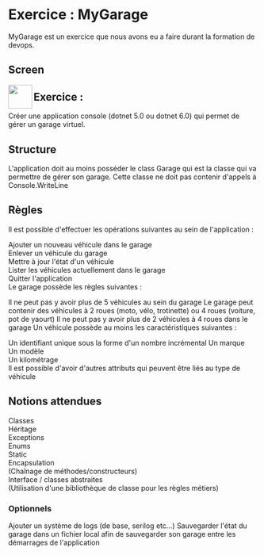# Exercice : MyGarage

MyGarage est un exercice que nous avons eu a faire durant la formation de devops.

## Screen 
<a href="url"><img src="https://zupimages.net/viewer.php?id=22/02/mo8w.png" align="left" height="48" width="48" ></a>

## Exercice :
Créer une application console (dotnet 5.0 ou dotnet 6.0) qui permet de gérer un garage virtuel.

## Structure
L'application doit au moins posséder le class Garage qui est la classe qui va permettre de gérer son garage. Cette classe ne doit pas contenir d'appels à Console.WriteLine

## Règles
Il est possible d'effectuer les opérations suivantes au sein de l'application :

Ajouter un nouveau véhicule dans le garage  
Enlever un véhicule du garage  
Mettre à jour l'état d'un véhicule  
Lister les véhicules actuellement dans le garage  
Quitter l'application  
Le garage possède les règles suivantes :

Il ne peut pas y avoir plus de 5 véhicules au sein du garage
Le garage peut contenir des véhicules à 2 roues (moto, vélo, trotinette) ou 4 roues (voiture, pot de yaourt)
Il ne peut pas y avoir plus de 2 véhicules à 4 roues dans le garage
Un véhicule possède au moins les caractéristiques suivantes :

Un identifiant unique sous la forme d'un nombre incrémental
Un marque  
Un modèle  
Un kilométrage  
Il est possible d'avoir d'autres attributs qui peuvent être liés au type de véhicule

## Notions attendues
Classes  
Héritage  
Exceptions  
Enums  
Static  
Encapsulation  
(Chaînage de méthodes/constructeurs)  
Interface / classes abstraites  
(Utilisation d'une bibliothèque de classe pour les règles métiers)  
### Optionnels  
Ajouter un système de logs (de base, serilog etc...)
Sauvegarder l'état du garage dans un fichier local afin de sauvegarder son garage entre les démarrages de l'application
